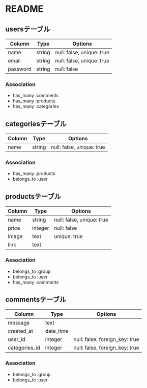# README

## usersテーブル
|Column|Type|Options|
|------|----|-------|
|name|string|null: false, unique: true|
|email|string|null: false, unique: true|
|password|string|null: false|

### Association
- has_many :comments
- has_many :products
- has_many :categories


## categoriesテーブル
|Column|Type|Options|
|------|----|-------|
|name|string|null: false, unique: true|

### Association
- has_many :products
- belongs_to :user

## productsテーブル
|Column|Type|Options|
|------|----|-------|
|name|string| null: false, unique: true |
|price|integer| null: false |
|image|text| unique: true |
|link|text||

### Association
- belongs_to :group
- belongs_to :user
- has_many :comments

## commentsテーブル
|Column|Type|Options|
|------|----|-------|
|message|text||
|created_at|date_time||
|user_id|integer|null: false, foreign_key: true|
|categories_id|integer|null: false, foreign_key: true|

### Association
- belongs_to :group
- belongs_to :user
